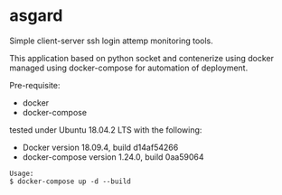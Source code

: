 # asgard
Simple client-server ssh login attemp monitoring tools.

This application based on python socket and contenerize using docker managed using docker-compose for automation of deployment.

Pre-requisite:
- docker 
- docker-compose

tested under Ubuntu 18.04.2 LTS with the following:

- Docker version 18.09.4, build d14af54266
- docker-compose version 1.24.0, build 0aa59064

```
Usage:
$ docker-compose up -d --build
```
